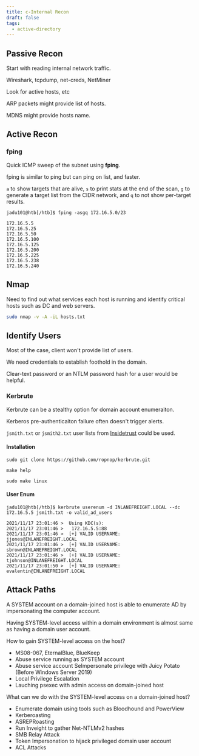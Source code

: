 ```yaml
---
title: c-Internal Recon
draft: false
tags:
  - active-directory
---
```

## Passive Recon

Start with reading internal network traffic. 

Wireshark, tcpdump, net-creds, NetMiner

Look for active hosts, etc

ARP packets might provide list of hosts.

MDNS might provide hosts name.

## Active Recon
### fping

Quick ICMP sweep of the subnet using **fping**.

fping is similar to ping but can ping on list, and faster.

`a` to show targets that are alive, `s` to print stats at the end of the scan, `g` to generate a target list from the CIDR network, and `q` to not show per-target results.

```shell-session
jadu101@htb[/htb]$ fping -asgq 172.16.5.0/23

172.16.5.5
172.16.5.25
172.16.5.50
172.16.5.100
172.16.5.125
172.16.5.200
172.16.5.225
172.16.5.238
172.16.5.240
```

## Nmap

Need to find out what services each host is running and identify critical hosts such as DC and web servers. 

```bash
sudo nmap -v -A -iL hosts.txt
```

## Identify Users

Most of the case, client won't provide list of users. 

We need credentials to establish foothold in the domain. 

Clear-text password or an NTLM password hash for a user would be helpful.

### Kerbrute

Kerbrute can be a stealthy option for domain account enumeraiton. 

Kerberos pre-authenticaiton failure often doesn't trigger alerts. 

`jsmith.txt` or `jsmith2.txt` user lists from [Insidetrust](https://github.com/insidetrust/statistically-likely-usernames) could be used.

#### Installation

```shell-session
sudo git clone https://github.com/ropnop/kerbrute.git
```

```shell-session
make help
```

```shell-session
sudo make linux
```


#### User Enum

```shell-session
jadu101@htb[/htb]$ kerbrute userenum -d INLANEFREIGHT.LOCAL --dc 172.16.5.5 jsmith.txt -o valid_ad_users

2021/11/17 23:01:46 >  Using KDC(s):
2021/11/17 23:01:46 >   172.16.5.5:88
2021/11/17 23:01:46 >  [+] VALID USERNAME:       jjones@INLANEFREIGHT.LOCAL
2021/11/17 23:01:46 >  [+] VALID USERNAME:       sbrown@INLANEFREIGHT.LOCAL
2021/11/17 23:01:46 >  [+] VALID USERNAME:       tjohnson@INLANEFREIGHT.LOCAL
2021/11/17 23:01:50 >  [+] VALID USERNAME:       evalentin@INLANEFREIGHT.LOCAL
```


## Attack Paths

A SYSTEM account on a domain-joined host is able to enumerate AD by impersonating the computer account. 

Having SYSTEM-level access within a domain environment is almost same as having a domain user account.

How to gain SYSTEM-level access on the host?

- MS08-067, EternalBlue, BlueKeep
- Abuse service running as SYSTEM account
- Abuse service account SeImpersonate privilege with Juicy Potato (Before Windows Server 2019)
- Local Privilege Escalation
- Lauching psexec with admin access on domain-joined host

 What can we do with the SYSTEM-level access on a domain-joined host?

- Enumerate domain using tools such as Bloodhound and PowerView
- Kerberoasting
- ASREPRoasting
- Run Inveight to gather Net-NTLMv2 hashes
- SMB Relay Attack
- Token Impersonation to hijack privileged domain user account
- ACL Attacks
